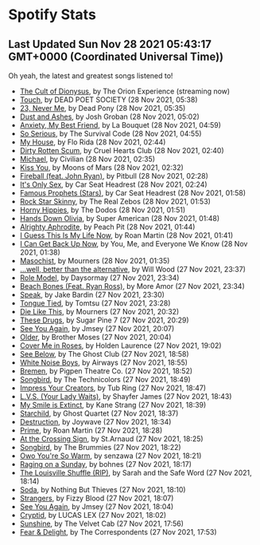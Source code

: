 
# Spotify Stats
## Last Updated Sun Nov 28 2021 05:43:17 GMT+0000 (Coordinated Universal Time))

Oh yeah, the latest and greatest songs listened to!

- [The Cult of Dionysus](https://www.last.fm/music/The+Orion+Experience/_/The+Cult+of+Dionysus), by The Orion Experience (streaming now)
- [Touch](https://www.last.fm/music/DEAD+POET+SOCIETY/_/Touch), by DEAD POET SOCIETY (28 Nov 2021, 05:38)
- [23, Never Me](https://www.last.fm/music/Dead+Pony/_/23,+Never+Me), by Dead Pony (28 Nov 2021, 05:35)
- [Dust and Ashes](https://www.last.fm/music/Josh+Groban/_/Dust+and+Ashes), by Josh Groban (28 Nov 2021, 05:02)
- [Anxiety, My Best Friend](https://www.last.fm/music/La+Bouquet/_/Anxiety,+My+Best+Friend), by La Bouquet (28 Nov 2021, 04:59)
- [So Serious](https://www.last.fm/music/The+Survival+Code/_/So+Serious), by The Survival Code (28 Nov 2021, 04:55)
- [My House](https://www.last.fm/music/Flo+Rida/_/My+House), by Flo Rida (28 Nov 2021, 02:44)
- [Dirty Rotten Scum](https://www.last.fm/music/Cruel+Hearts+Club/_/Dirty+Rotten+Scum), by Cruel Hearts Club (28 Nov 2021, 02:40)
- [Michael](https://www.last.fm/music/Civilian/_/Michael), by Civilian (28 Nov 2021, 02:35)
- [Kiss You](https://www.last.fm/music/Moons+of+Mars/_/Kiss+You), by Moons of Mars (28 Nov 2021, 02:32)
- [Fireball (feat. John Ryan)](https://www.last.fm/music/Pitbull/_/Fireball+(feat.+John+Ryan)), by Pitbull (28 Nov 2021, 02:28)
- [It's Only Sex](https://www.last.fm/music/Car+Seat+Headrest/_/It%27s+Only+Sex), by Car Seat Headrest (28 Nov 2021, 02:24)
- [Famous Prophets (Stars)](https://www.last.fm/music/Car+Seat+Headrest/_/Famous+Prophets+(Stars)), by Car Seat Headrest (28 Nov 2021, 01:58)
- [Rock Star Skinny](https://www.last.fm/music/The+Real+Zebos/_/Rock+Star+Skinny), by The Real Zebos (28 Nov 2021, 01:53)
- [Horny Hippies](https://www.last.fm/music/The+Dodos/_/Horny+Hippies), by The Dodos (28 Nov 2021, 01:51)
- [Hands Down Olivia](https://www.last.fm/music/Super+American/_/Hands+Down+Olivia), by Super American (28 Nov 2021, 01:48)
- [Alrighty Aphrodite](https://www.last.fm/music/Peach+Pit/_/Alrighty+Aphrodite), by Peach Pit (28 Nov 2021, 01:44)
- [I Guess This Is My Life Now](https://www.last.fm/music/Roan+Martin/_/I+Guess+This+Is+My+Life+Now), by Roan Martin (28 Nov 2021, 01:41)
- [I Can Get Back Up Now](https://www.last.fm/music/You,+Me,+and+Everyone+We+Know/_/I+Can+Get+Back+Up+Now), by You, Me, and Everyone We Know (28 Nov 2021, 01:38)
- [Masochist](https://www.last.fm/music/Mourners/_/Masochist), by Mourners (28 Nov 2021, 01:35)
- […well, better than the alternative](https://www.last.fm/music/Will+Wood/_/%E2%80%A6well,+better+than+the+alternative), by Will Wood (27 Nov 2021, 23:37)
- [Role Model](https://www.last.fm/music/Daysormay/_/Role+Model), by Daysormay (27 Nov 2021, 23:34)
- [Beach Bones (Feat. Ryan Ross)](https://www.last.fm/music/More+Amor/_/Beach+Bones+(Feat.+Ryan+Ross)), by More Amor (27 Nov 2021, 23:34)
- [Speak](https://www.last.fm/music/Jake+Bardin/_/Speak), by Jake Bardin (27 Nov 2021, 23:30)
- [Tongue Tied](https://www.last.fm/music/Tomtsu/_/Tongue+Tied), by Tomtsu (27 Nov 2021, 23:28)
- [Die Like This](https://www.last.fm/music/Mourners/_/Die+Like+This), by Mourners (27 Nov 2021, 20:32)
- [These Drugs](https://www.last.fm/music/Sugar+Pine+7/_/These+Drugs), by Sugar Pine 7 (27 Nov 2021, 20:29)
- [See You Again](https://www.last.fm/music/Jmsey/_/See+You+Again), by Jmsey (27 Nov 2021, 20:07)
- [Older](https://www.last.fm/music/Brother+Moses/_/Older), by Brother Moses (27 Nov 2021, 20:04)
- [Cover Me in Roses](https://www.last.fm/music/Holden+Laurence/_/Cover+Me+in+Roses), by Holden Laurence (27 Nov 2021, 19:02)
- [See Below](https://www.last.fm/music/The+Ghost+Club/_/See+Below), by The Ghost Club (27 Nov 2021, 18:58)
- [White Noise Boys](https://www.last.fm/music/Airways/_/White+Noise+Boys), by Airways (27 Nov 2021, 18:55)
- [Bremen](https://www.last.fm/music/Pigpen+Theatre+Co./_/Bremen), by Pigpen Theatre Co. (27 Nov 2021, 18:52)
- [Songbird](https://www.last.fm/music/The+Technicolors/_/Songbird), by The Technicolors (27 Nov 2021, 18:49)
- [Impress Your Creators](https://www.last.fm/music/Tub+Ring/_/Impress+Your+Creators), by Tub Ring (27 Nov 2021, 18:47)
- [L.V.S. (Your Lady Waits)](https://www.last.fm/music/Shayfer+James/_/L.V.S.+(Your+Lady+Waits)), by Shayfer James (27 Nov 2021, 18:43)
- [My Smile is Extinct](https://www.last.fm/music/Kane+Strang/_/My+Smile+is+Extinct), by Kane Strang (27 Nov 2021, 18:39)
- [Starchild](https://www.last.fm/music/Ghost+Quartet/_/Starchild), by Ghost Quartet (27 Nov 2021, 18:37)
- [Destruction](https://www.last.fm/music/Joywave/_/Destruction), by Joywave (27 Nov 2021, 18:34)
- [Prime](https://www.last.fm/music/Roan+Martin/_/Prime), by Roan Martin (27 Nov 2021, 18:28)
- [At the Crossing Sign](https://www.last.fm/music/St.Arnaud/_/At+the+Crossing+Sign), by St.Arnaud (27 Nov 2021, 18:25)
- [Songbird](https://www.last.fm/music/The+Brummies/_/Songbird), by The Brummies (27 Nov 2021, 18:22)
- [Owo You're So Warm](https://www.last.fm/music/senzawa/_/Owo+You%27re+So+Warm), by senzawa (27 Nov 2021, 18:21)
- [Raging on a Sunday](https://www.last.fm/music/bohnes/_/Raging+on+a+Sunday), by bohnes (27 Nov 2021, 18:17)
- [The Louisville Shuffle (RIP)](https://www.last.fm/music/Sarah+and+the+Safe+Word/_/The+Louisville+Shuffle+(RIP)), by Sarah and the Safe Word (27 Nov 2021, 18:14)
- [Soda](https://www.last.fm/music/Nothing+But+Thieves/_/Soda), by Nothing But Thieves (27 Nov 2021, 18:10)
- [Strangers](https://www.last.fm/music/Fizzy+Blood/_/Strangers), by Fizzy Blood (27 Nov 2021, 18:07)
- [See You Again](https://www.last.fm/music/Jmsey/_/See+You+Again), by Jmsey (27 Nov 2021, 18:04)
- [Cryptid](https://www.last.fm/music/LUCAS+LEX/_/Cryptid), by LUCAS LEX (27 Nov 2021, 18:02)
- [Sunshine](https://www.last.fm/music/The+Velvet+Cab/_/Sunshine), by The Velvet Cab (27 Nov 2021, 17:56)
- [Fear & Delight](https://www.last.fm/music/The+Correspondents/_/Fear+&+Delight), by The Correspondents (27 Nov 2021, 17:53)
